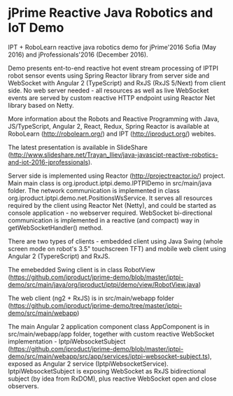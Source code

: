 # jPrime Reactive Java Robotics and IoT Demo

IPT + RoboLearn reactive java robotics demo for jPrime'2016 Sofia (May 2016) and jProfessionals'2016 (December 2016).

Demo presents ent-to-end reactive hot event stream processing of IPTPI robot sensor events using Spring Reactor library from server side and WebSocket with Angular 2 (TypeScript) and RxJS (RxJS 5/Next) from client side. No web server needed - all resources as well as live WebSocket events are served by custom reactive HTTP endpoint using Reactor Net library based on Netty.

More information about the Robots and Reactive Programming with Java, JS/TypeScript, Angular 2, React, Redux, Spring Reactor is available at RoboLearn (http://robolearn.org/) and IPT (http://iproduct.org/) webites.

The latest presentation is available in SlideShare (http://www.slideshare.net/Trayan_Iliev/java-javascipt-reactive-robotics-and-iot-2016-jprofessionals).

Server side is implemented using Reactor (http://projectreactor.io/) project. Main main class is org.iproduct.iptpi.demo.IPTPIDemo in src/main/java folder. The network communication is implemented in class org.iproduct.iptpi.demo.net.PositionsWsService. It serves all resources required by the client using Reactor Net (Netty), and could be started as console application - no webserver required. WebSocket bi-directional communication is implemented in a reactive (and compact) way in getWebSocketHandler() method.

There are two types of clients - embedded client using Java Swing (whole screen mode on robot's 3.5" touchscreen TFT) and mobile web client using Angular 2 (TypereScript) and RxJS.

The emebedded Swing client is in class RobotView (https://github.com/iproduct/jprime-demo/blob/master/iptpi-demo/src/main/java/org/iproduct/iptpi/demo/view/RobotView.java)

The web client (ng2 + RxJS) is in src/main/webapp folder (https://github.com/iproduct/jprime-demo/tree/master/iptpi-demo/src/main/webapp)

The main Angular 2 application component class AppComponent is in src/main/webapp/app folder, together with custom reactive WebSocket implementation - IptpiWebsocketSubject (https://github.com/iproduct/jprime-demo/blob/master/iptpi-demo/src/main/webapp/src/app/services/iptpi-websocket-subject.ts), exposed as Angular 2 service (IptpiWebsocketService). IptpiWebsocketSubject is exposing WebSocket as RxJS bidirectional subject (by idea from RxDOM), plus reactive WebSocket open and close observers.



